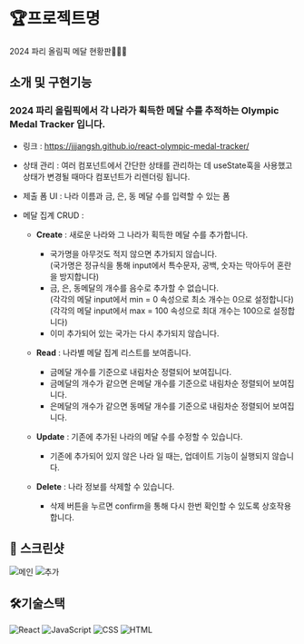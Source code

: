 # 🏆프로젝트명

2024 파리 올림픽 메달 현황판🥇🥈🥉

## 소개 및 구현기능

### 2024 파리 올림픽에서 각 나라가 획득한 메달 수를 추적하는 Olympic Medal Tracker 입니다.

- 링크 : https://jjjangsh.github.io/react-olympic-medal-tracker/

- 상태 관리 : 여러 컴포넌트에서 간단한 상태를 관리하는 데 useState훅을 사용했고 상태가 변경될 때마다 컴포넌트가 리렌더링 됩니다.

- 제출 폼 UI : 나라 이름과 금, 은, 동 메달 수를 입력할 수 있는 폼

- 메달 집계 CRUD :

  - **Create** : 새로운 나라와 그 나라가 획득한 메달 수를 추가합니다.

    - 국가명을 아무것도 적지 않으면 추가되지 않습니다.<br/>
      (국가명은 정규식을 통해 input에서 특수문자, 공백, 숫자는 막아두어 혼란을 방지합니다)
    - 금, 은, 동메달의 개수를 음수로 추가할 수 없습니다.<br/>
      (각각의 메달 input에서 min = 0 속성으로 최소 개수는 0으로 설정합니다)<br/>
      (각각의 메달 input에서 max = 100 속성으로 최대 개수는 100으로 설정합니다)
    - 이미 추가되어 있는 국가는 다시 추가되지 않습니다.

  - **Read** : 나라별 메달 집계 리스트를 보여줍니다.

    - 금메달 개수를 기준으로 내림차순 정렬되어 보여집니다.
    - 금메달의 개수가 같으면 은메달 개수를 기준으로 내림차순 정렬되어 보여집니다.
    - 은메달의 개수가 같으면 동메달 개수를 기준으로 내림차순 정렬되어 보여집니다.

  - **Update** : 기존에 추가된 나라의 메달 수를 수정할 수 있습니다.

    - 기존에 추가되어 있지 않은 나라 일 때는, 업데이트 기능이 실행되지 않습니다.

  - **Delete** : 나라 정보를 삭제할 수 있습니다.

    - 삭제 버튼을 누르면 confirm을 통해 다시 한번 확인할 수 있도록 상호작용합니다.

## 📸 스크린샷

![메인](https://github.com/user-attachments/assets/2696b2d7-cdb2-4330-8eb8-0b33a8e52b61)
![추가](https://github.com/user-attachments/assets/d025ed9b-262a-47d8-97b3-7004ce6da5a1)

## 🛠️기술스택

![React](https://img.shields.io/badge/React-20232A?style=for-the-badge&logo=react&logoColor=61DAFB)
![JavaScript](https://img.shields.io/badge/JavaScript-ES6+-yellow?style=for-the-badge&logo=javascript&logoColor=black)
![CSS](https://img.shields.io/badge/CSS3-1572B6?style=for-the-badge&logo=css3&logoColor=white)
![HTML](https://img.shields.io/badge/HTML-E34F26?style=for-the-badge&logo=html5&logoColor=white)
